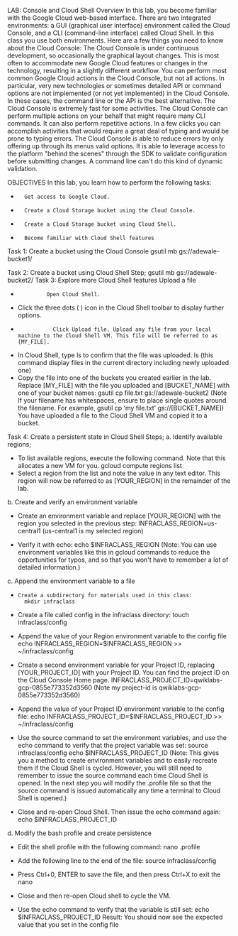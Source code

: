 
LAB: Console and Cloud Shell
Overview
In this lab, you become familiar with the Google Cloud web-based interface. There are two integrated environments: a GUI (graphical user interface) environment called the Cloud Console, and a CLI (command-line interface) called Cloud Shell. In this class you use both environments.
Here are a few things you need to know about the Cloud Console:
The Cloud Console is under continuous development, so occasionally the graphical layout changes. This is most often to accommodate new Google Cloud features or changes in the technology, resulting in a slightly different workflow.
You can perform most common Google Cloud actions in the Cloud Console, but not all actions. In particular, very new technologies or sometimes detailed API or command options are not implemented (or not yet implemented) in the Cloud Console. In these cases, the command line or the API is the best alternative.
The Cloud Console is extremely fast for some activities. The Cloud Console can perform multiple actions on your behalf that might require many CLI commands. It can also perform repetitive actions. In a few clicks you can accomplish activities that would require a great deal of typing and would be prone to typing errors.
The Cloud Console is able to reduce errors by only offering up through its menus valid options. It is able to leverage access to the platform "behind the scenes" through the SDK to validate configuration before submitting changes. A command line can't do this kind of dynamic validation.

OBJECTIVES
In this lab, you learn how to perform the following tasks:
-		Get access to Google Cloud.
-		Create a Cloud Storage bucket using the Cloud Console.
-		Create a Cloud Storage bucket using Cloud Shell.
-		Become familiar with Cloud Shell features

Task 1: Create a bucket using the Cloud Console
gsutil mb gs://adewale-bucket1/

Task 2: Create a bucket using Cloud Shell
Step;
gsutil mb  gs://adewale-bucket2/
Task 3: Explore more Cloud Shell features
Upload a file
-              Open Cloud Shell.
-	Click the three dots ( ) icon in the Cloud Shell toolbar to display further options.
-                Click Upload file. Upload any file from your local machine to the Cloud Shell VM. This file will be referred to as [MY_FILE].
- 	In Cloud Shell, type ls to confirm that the file was uploaded.
	      ls (this command display files in the current directory including newly uploaded one)
-	Copy the file into one of the buckets you created earlier in the lab. Replace [MY_FILE] with the file you uploaded and [BUCKET_NAME] with one of your bucket names:
gsutil cp file.txt gs://adewale-bucket2
(Note If your filename has whitespaces, ensure to place single quotes around the filename. For example, gsutil cp ‘my file.txt' gs://[BUCKET_NAME])
You have uploaded a file to the Cloud Shell VM and copied it to a bucket.

Task 4: Create a persistent state in Cloud Shell
Steps;
a.	Identify available regions; 
-	To list available regions, execute the following command. Note that this allocates a new VM for you.
       gcloud compute regions list
-	Select a region from the list and note the value in any text editor. This region will now be referred to as [YOUR_REGION] in the remainder of the lab.
    

b.	Create and verify an environment variable
-	Create an environment variable and replace [YOUR_REGION] with the region you selected in the previous step:
       INFRACLASS_REGION=us-central1 (us-central1 is my selected region)

-	Verify it with echo:
      echo $INFRACLASS_REGION 
(Note: You can use environment variables like this in gcloud commands to reduce the opportunities for typos, and so that you won't have to remember a lot of detailed information.)

c.	Append the environment variable to a file
-	  Create a subdirectory for materials used in this class:
        mkdir infraclass
-	Create a file called config in the infraclass directory:
        touch infraclass/config
-	Append the value of your Region environment variable to the config file 
       echo INFRACLASS_REGION=$INFRACLASS_REGION >> ~/infraclass/config

-	Create a second environment variable for your Project ID, replacing [YOUR_PROJECT_ID] with your Project ID. You can find the project ID on the Cloud Console Home page.
     INFRACLASS_PROJECT_ID=qwiklabs-gcp-0855e773352d3560 (Note my project-id is qwiklabs-gcp-0855e773352d3560)

-	Append the value of your Project ID environment variable to the config file:
         echo INFRACLASS_PROJECT_ID=$INFRACLASS_PROJECT_ID >> ~/infraclass/config

-	Use the source command to set the environment variables, and use the echo command to verify that the project variable was set:
          source infraclass/config
          echo $INFRACLASS_PROJECT_ID
(Note: This gives you a method to create environment variables and to easily recreate them if the Cloud Shell is cycled. However, you will still need to remember to issue the source command each time Cloud Shell is opened.
In the next step you will modify the .profile file so that the source command is issued automatically any time a terminal to Cloud Shell is opened.)

-	Close and re-open Cloud Shell. Then issue the echo command again:
            echo $INFRACLASS_PROJECT_ID

d.	Modify the bash profile and create persistence
-	Edit the shell profile with the following command:
           nano .profile
-	Add the following line to the end of the file:
          source infraclass/config


-	Press Ctrl+0, ENTER to save the file, and then press Ctrl+X to exit the nano
-	Close and then re-open Cloud shell to cycle the VM.
-	Use the echo command to verify that the variable is still set:
             echo $INFRACLASS_PROJECT_ID
Result: You should now see the expected value that you set in the config file






